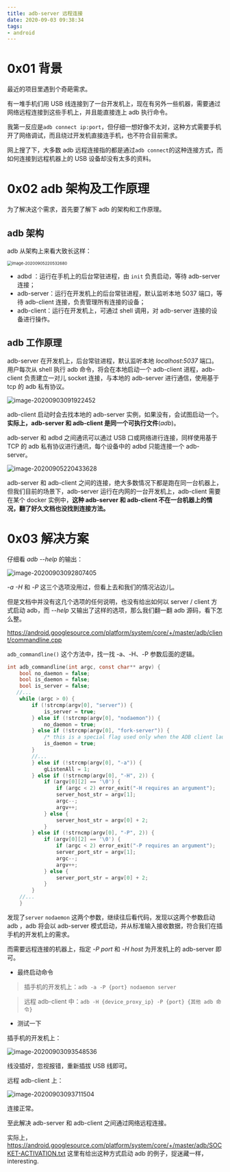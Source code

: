 ```yaml
---
title: adb-server 远程连接
date: 2020-09-03 09:38:34
tags:
- android
---
```



# 0x01 背景

最近的项目里遇到个奇葩需求。

有一堆手机们用 USB 线连接到了一台开发机上，现在有另外一些机器，需要通过网络远程连接到这些手机上，并且能直接连上 adb 执行命令。

我第一反应是`adb connect ip:port`，但仔细一想好像不太对，这种方式需要手机开了网络调试，而且绕过开发机直接连手机，也不符合目前需求。

网上搜了下，大多数 adb 远程连接指的都是通过`adb connect`的这种连接方式，而如何连接到远程机器上的 USB 设备却没有太多的资料。

<!-- more -->

# 0x02 adb 架构及工作原理

为了解决这个需求，首先要了解下 adb 的架构和工作原理。

## adb 架构

adb 从架构上来看大致长这样：

<img src="https://i.loli.net/2020/09/05/C27Egj3YvyrNsXH.png" alt="image-20200905220532680" style="zoom:67%;" />

- adbd ：运行在手机上的后台常驻进程，由 `init` 负责启动，等待 adb-server 连接；
- adb-server：运行在开发机上的后台常驻进程，默认监听本地 5037 端口，等待 adb-client 连接，负责管理所有连接的设备；
- adb-client：运行在开发机上，可通过 shell 调用，对 adb-server 连接的设备进行操作。


## adb 工作原理

adb-server 在开发机上，后台常驻进程，默认监听本地 *localhost:5037* 端口。用户每次从 shell 执行 adb 命令，将会在本地启动一个 adb-client 进程，adb-client 负责建立一对儿 socket 连接，与本地的 adb-server 进行通信，使用基于 tcp 的 adb 私有协议。

![image-20200903091922452](https://i.loli.net/2020/09/03/mnWYSi9zIw23QVA.png)

adb-client 启动时会去找本地的 adb-server 实例，如果没有，会试图启动一个。**实际上，adb-server 和 adb-client 是同一个可执行文件**(*adb*)。

adb-server 和 adbd 之间通讯可以通过 USB 口或网络进行连接，同样使用基于 TCP 的 adb 私有协议进行通讯，每个设备中的 adbd 只能连接一个 adb-server。

![image-20200905220433628](https://i.loli.net/2020/09/05/RjIvts1k6Fy893O.png)

adb-server 和 adb-client 之间的连接，绝大多数情况下都是跑在同一台机器上，但我们目前的场景下，adb-server 运行在内网的一台开发机上，adb-client 需要在某个 docker 实例中，**这种 adb-server 和 adb-client 不在一台机器上的情况，翻了好久文档也没找到连接方法。**

# 0x03 解决方案

仔细看 *adb --help* 的输出：

![image-20200903092807405](https://i.loli.net/2020/09/03/OtEe25KGY9ga3UN.png)

*-a -H* 和 *-P* 这三个选项没用过，但看上去和我们的情况沾边儿。

但是文档中并没有这几个选项的任何说明，也没有给出如何以 server / client 方式启动 adb，而 *--help* 又输出了这样的选项，那么我们翻一翻 adb 源码，看下怎么整。

https://android.googlesource.com/platform/system/core/+/master/adb/client/commandline.cpp

`adb_commandline()` 这个方法中，找一找 -a、-H、-P 参数后面的逻辑。

```c
int adb_commandline(int argc, const char** argv) {
    bool no_daemon = false;
    bool is_daemon = false;
    bool is_server = false;
   //...
    while (argc > 0) {
        if (!strcmp(argv[0], "server")) {
            is_server = true;
        } else if (!strcmp(argv[0], "nodaemon")) {
            no_daemon = true;
        } else if (!strcmp(argv[0], "fork-server")) {
            /* this is a special flag used only when the ADB client launches the ADB Server */
            is_daemon = true;
        } 
        //...
        } else if (!strcmp(argv[0], "-a")) {
            gListenAll = 1;
        } else if (!strncmp(argv[0], "-H", 2)) {
            if (argv[0][2] == '\0') {
                if (argc < 2) error_exit("-H requires an argument");
                server_host_str = argv[1];
                argc--;
                argv++;
            } else {
                server_host_str = argv[0] + 2;
            }
        } else if (!strncmp(argv[0], "-P", 2)) {
            if (argv[0][2] == '\0') {
                if (argc < 2) error_exit("-P requires an argument");
                server_port_str = argv[1];
                argc--;
                argv++;
            } else {
                server_port_str = argv[0] + 2;
            }
        } 
    //...
    }

```

发现了`server` `nodaemon` 这两个参数，继续往后看代码，发现以这两个参数启动 adb ，adb 将会以 adb-server 模式启动，并从标准输入接收数据，符合我们在插手机的开发机上的需求。

而需要远程连接的机器上，指定 *-P port* 和 *-H host* 为开发机上的 adb-server 即可。

- 最终启动命令

> 插手机的开发机上：`adb -a -P {port} nodaemon server`

> 远程 adb-client 中：`adb -H {device_proxy_ip} -P {port} {其他 adb 命令}`

- 测试一下

插手机的开发机上：

![image-20200903093548536](https://i.loli.net/2020/09/03/gpaljD6xfzAS5Cy.png)

线没插好，忽视报错，重新插拔 USB 线即可。

远程 adb-client 上：

![image-20200903093711504](https://i.loli.net/2020/09/03/ulP2HWOZyKE7RBb.png)

连接正常。

至此解决 adb-server 和 adb-client 之间通过网络远程连接。

实际上，https://android.googlesource.com/platform/system/core/+/master/adb/SOCKET-ACTIVATION.txt  这里有给出这种方式启动 adb 的例子，捉迷藏一样，interesting.